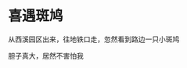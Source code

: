 # 喜遇斑鸠

从西溪园区出来，往地铁口走，忽然看到路边一只小斑鸠

<ImgView title="斑鸠" url="https://2.z.wiki/autoupload/20231125/zi2V.2282X1712-image.png" />

<ImgView title="斑鸠" url="https://2.z.wiki/autoupload/20231125/liP4.2282X1712-image.png" />

胆子真大，居然不害怕我

<ImgView title="斑鸠" url="https://2.z.wiki/autoupload/20231125/m44P.2282X1712-image.png" />

<ImgView title="斑鸠" url="https://7.z.wiki/autoupload/20231125/ApX4.2282X1712-image.png" />
